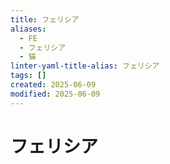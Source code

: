 ```yaml
---
title: フェリシア
aliases:
  - FE
  - フェリシア
  - 猫
linter-yaml-title-alias: フェリシア
tags: []
created: 2025-06-09
modified: 2025-06-09
---
```


# フェリシア

